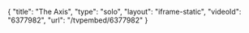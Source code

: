 {
    "title": "The Axis",
    "type": "solo",
    "layout": "iframe-static",
    "videoId": "6377982",
    "url": "\/tvpembed\/6377982"
}